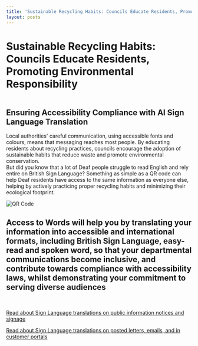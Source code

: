 ```yaml
---
title: 'Sustainable Recycling Habits: Councils Educate Residents, Promoting Environmental Responsibility'
layout: posts
---
```


# Sustainable Recycling Habits: Councils Educate Residents, Promoting Environmental Responsibility

![]()

## Ensuring Accessibility Compliance with AI Sign Language Translation

Local authorities' careful communication, using accessible fonts and colours, means that messaging reaches most people.  By educating residents about recycling practices, councils encourage the adoption of sustainable habits that reduce waste and promote environmental conservation.  
But did you know that a lot of Deaf people struggle to read English and rely entire on British Sign Language?
Something as simple as a QR code can help Deaf residents have access to the same information as everyone else, helping by actively practicing proper recycling habits and minimizing their ecological footprint.

![QR Code](/posts/images/qr-contact.png)

## Access to Words will help you by translating your information into accessible and international formats, including British Sign Language, easy-read and spoken word, so that your departmental communications become inclusive, and contribute towards compliance with accessibility laws, whilst demonstrating your commitment to serving diverse audiences

<br/>

[Read about Sign Language translations on public information notices and signage](/solutions/gazette)

[Read about Sign Language translations on posted letters, emails, and in customer portals](/solutions/correspondent)
